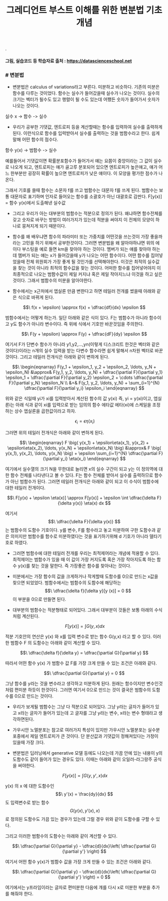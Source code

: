﻿---
layout: post
title: "그레디언트 부스트 이해를 위한 변분법 기초개념"
tags: [수학기초]
comments: true
---

.

#### 그림, 실습코드 등 학습자료 출처 : https://datascienceschool.net

### # 변분법

- 변분법은 calculus of variations라고 부른다. 미분하고 비슷하다. 기존의 미분은 함수를 다루는 것이었다. 함수는 실수가 들어갔을때 실수가 나오는 것이다. 실수의 크기는 벡터가 될수도 있고 행렬이 될 수도 있는데 어쨌든 숫자가 들어가서 숫자가 나오는 것이다.

실수 x -> 함수 -> 실수


- 우리가 공부한 기댓값, 엔트로피 등을 계산할때는 함수를 입력하여 실수를 출력하게 된다. 이런식으로 함수를 입력받아서 실수를 출력하는 것을 범함수라고 한다. 쉽게말해 어떤 함수의 점수다.

함수 y(x) -> 범함수 -> 실수


예를들어서 기댓값이면 확률분포함수가 들어가서 얘는 요쯤이 중앙이라는 그 값이 실수로 나오게 되고, 엔트로피는 얘가 골고루 분포되어 있으면 엔트로피가 높은얘고, 얘가 어느 한부분만 굉장히 확률이 높으면 엔트로피가 낮은 얘이다. 이 모양을 평가한 점수가 나온다.

그래서 기호를 쓸때 함수는 소문자 f를 쓰고 범함수는 대문자 f를 쓰게 된다. 범함수는 보통 대문자로 표기하며 인자로 들어오는 함수를 소괄호가 아닌 대괄호로 감싼다. F[y(x)] = 함수 y(x)에서 도출해낸 실수값


- 그리고 우리가 아는 대부분의 범함수는 적분으로 정의가 된다. 왜냐하면 함수전체를 갖고 숫자로 바꾸는 방법이 여러가지가 있는데 적분을 써야지 이 전체의 모양이 하나로 뭉쳐지게 되기 때문이다.


- 함수를 왜 배우냐면 함수의 파라미터 또는 가중치를 어떤것을 쓰는것이 가장 좋을까라는 고민을 하기 위해서 공부한것이다. 그러면 변분법을 왜 알아야하냐면 위의 에이다 부스팅을 예로 들면 km을 찾아야 하는 것이다. 멤버가 되는 얘를 찾아야 하는데 멤버가 되는 얘는 x가 들어갔을때 y가 나오는 어떤 함수이다. 어떤 함수를 집어넣었을때 전체 위원회가 가장 좋게 될 것인가를 선택해야한다. 이것은 최적의 실수값을 찾는 것이 아니라 최적의 함수값을 찾는 것이다. 어떠한 함수를 집어넣어야지 이 최종적으로 나오는 범함수값이 제일 커지냐 혹은 제일 작아지느냐 이것을 하고 싶은것이다. 그래서 범함수의 미분을 알아야한다.


- 함수에서는 x근처에서 엡실론 만큼 변한다고 하면 테일러 전개를 썼을때 아래와 같은 식으로 바뀌게 된다.

$$\ f(x + \epsilon) \approx f(x) + \dfrac{df}{dx} \epsilon $$

범함수에서는 어떻게 하는가. 일단 아래와 같은 식이 있다. F는 범함수가 아니라 함수이고 y도 함수가 아니라 변수이다. 즉 위에 식에서 기호만 바꾼것임을 주의한다.

$$\ F(y + \epsilon) \approx F(y) + \dfrac{dF}{dy} \epsilon $$

여기서 F가 단변수 함수가 아니라 y1,y2,...,yn(이렇게 디스크리트 한것은 벡터와 같은 것이다)이라는 n개의 실수 입력을 받는 다변수 함수라면 쉽게 말해서 n차원 벡터로 바꾼것이다. 그리고 테일러 전개식은 아래와 같이 변하게 된다.


$$\ \begin{eqnarray}
F(y_1 + \epsilon_1, y_2 + \epsilon_2, \ldots, y_N + \epsilon_N) 
&\approx&
F(y_1, y_2, \ldots, y_N) + 
\dfrac{\partial F}{\partial y_1} \epsilon_1 + 
\dfrac{\partial F}{\partial y_2} \epsilon_2 + \cdots
\dfrac{\partial F}{\partial y_N} \epsilon_N \\ 
&=&
F(y_1, y_2, \ldots, y_N) + \sum_{i=1}^{N} \dfrac{\partial F}{\partial y_i} \epsilon_i
\end{eqnarray} $$

위와 같은 식일때 yi가 xi를 입력받아서 계산된 함수의 값 y(xi) 즉, yi = y(xi)이고, 엡실론i는 아래 식과 같이 xi를 입력으로 받는 임의의 함수 에타값 에타(xi)에 스케일을 조정하는 상수 엡실론을 곱한값이라고 하자.

$$\ \epsilon_i = \epsilon \eta(x_i) $$

그러면 위의 테일러 전개식은 아래와 같이 변하게 된다.

$$\ \begin{eqnarray}
F \big( y(x_1) + \epsilon\eta(x_1), y(x_2) + \epsilon\eta(x_2), \ldots, y(x_N) + \epsilon\eta(x_N) \big)
&\approx&
F \big( y(x_1), y(x_2), \ldots, y(x_N) \big) + \epsilon \sum_{i=1}^{N} \dfrac{\partial F}{\partial y_i} \eta(x_i)
\end{eqnarray} $$


여기에서 실수열의 크기 N을 무한대로 늘리면  x의 실수 구간이 되고  y는 이 정의역에 대한 함수 전체를 나타낸다고 볼 수 있다.  F는 함수 전체를 받아서 실수를 출력하므로 함수가 아닌 범함수가 된다. 그러면 테일러 전개식은 아래와 같이 되고 이 수식이 범함수에 대한 테일러 전개이다.

$$\ F[y(x) + \epsilon \eta(x)] \approx F[y(x)] + \epsilon \int \dfrac{\delta F}{\delta y(x)} \eta(x) dx $$

여기서 $$\ \dfrac{\delta F}{\delta y(x)} $$는 범함수의 도함수 기호이다. y를 변수,  F를 함수라고 놓고 미분하여 구한 도함수과 같은 의미지만 범함수를 함수로 미분하였다는 것을 표기하기위해  d 기호가 아니라  델타기호로 하였다.


- 그러면 범함수에 대한 테일러 전개를 우리는 최적제어라는 개념에 적용할 수 있다. 최적제어는 범함수가 있을 때 이 값이 가장 커지도록 혹은 가장 작아지도록 하는 함수 y(x)를 찾는 것을 말한다. 즉 가장좋은 함수를 찾아내는 것이다.


- 미분에서는 가장 함수의 값을 크게하거나 작게할때 도함수를 0으로 만드는 x값을 찾으면 되었었다. 범함수에서는 범함수의 도함수에 해당하는 $$\ \dfrac{\delta f}{\delta y}[y (x)] = 0 $$ 이 부분을 0으로 만들면 된다.


- 대부분의 범함수는 적분형태로 되어있다. 그래서 대부분이 것들은 보통 아래의 수식처럼 계산된다. 

$$\ F[y(x)] = \int G(y, x) dx $$ 

적분 기호안의 연산은  y(x) 와  x를 입력 변수로 받는 함수  G(y,x) 라고 할 수 있다. 이러한 범함수  F 의 도함수는 아래와 같이 계산할 수 있다. 

$$\ \dfrac{\delta f}{\delta y} = \dfrac{\partial G}{\partial y} $$

따라서 어떤 함수  y(x) 가 범함수 값  F를 가장 크게 만들 수 있는 조건은 아래와 같다.

$$\ \dfrac{\partial G}{\partial y} = 0 $$

그냥 함수를 y라는 것을 변수라고 생각하고 미분하게 된다. 원래는 함수이지만 변수인것처럼 편미분 하듯이 한것이다. 그러면 여기서 0으로 만드는 것이 결국은 범함수의 도함수를 0으로 만드는 것이다.

- 우리가 보게될 범함수는 그냥 다 적분으로 되어있다. 그냥 y라는 글자가 들어가 있고 x라는 글자가 들어가 있는데 고 글자를 그냥 y라는 변수, x라는 변수 형태라고 생각하면된다. 


- 가우시안 노멀분포는 참고로 여러가지 특성이 있지만 가우시안 노멀분포는 실수분포중에서 제일 엔트로피가 큰 것이다. 단 분산값과 기댓값이 정해져있다는 가정이 있을때 가장 크다. 


- 변분법은 딥러닝에서 generative 모델 등에도 나오는데 가끔 안에 있는 내용이 y의 도함수도 같이 들어가 있는 경우도 있다. 이때는 아래와 같이 오일러-라그랑주 공식을 써야한다.

$$\ F[y(x)] = \int G(y, y', x) dx $$

y(x) 의  x 에 대한 도함수인 $$\ y'(x) = \frac{dy}{dx} $$도 입력변수로 받는 함수 $$\ G \big( y(x), y'(x), x \big) $$로 정의된 도함수도 가끔 있는 경우가 있는데 그럴 경우 위와 같이 도함수를 구할 수 있다. 

그리고 이러한 범함수의 도함수는 아래와 같이 계산할 수 있다.

$$\ \dfrac{\partial G}{\partial y} - \dfrac{d}{dx}\left( \dfrac{\partial G}{\partial y'} \right) $$

여기서 어떤 함수 y(x)가 범함수 값을 가장 크게 만들 수 있는 조건은 아래와 같다.

$$\ \dfrac{\partial G}{\partial y} - \dfrac{d}{dx}\left( \dfrac{\partial G}{\partial y'} \right) = 0 $$

여기에서는 y프라임이라는 글자로 편미분한 다음에 걔를 다시 x로 미분한 부분을 추가를 해줘야 한다. 

